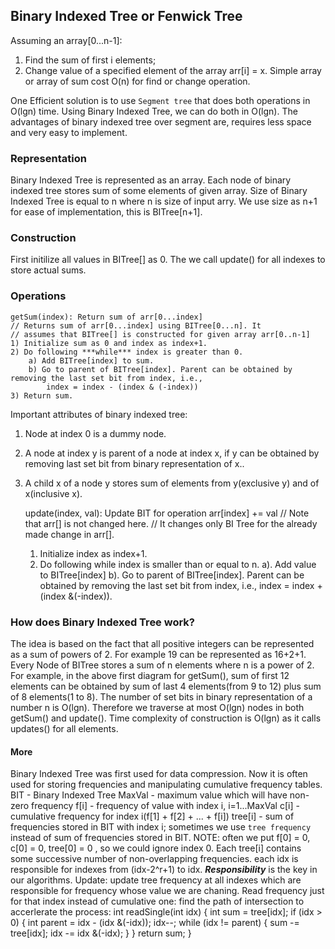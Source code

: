 ## Binary Indexed Tree or Fenwick Tree
Assuming an array[0...n-1]:
1. Find the sum of first i elements;
2. Change value of a specified element of the array arr[i] = x.
Simple array or array of sum cost O(n) for find or change operation.

One Efficient solution is to use `Segment tree` that does both operations in O(lgn) time.
Using Binary Indexed Tree, we can do both in O(lgn). The advantages of binary indexed tree over segment are, requires less
space and very easy to implement.

### Representation
Binary Indexed Tree is represented as an array. Each node of binary indexed tree stores sum of some elements of given array. Size of Binary Indexed Tree is equal to n where n is size of input arry. We use size as n+1 for ease of implementation, this is BITree[n+1].

### Construction
First initilize all values in BITree[] as 0. The we call update() for all indexes to store actual sums.

### Operations
    getSum(index): Return sum of arr[0...index]
    // Returns sum of arr[0...index] using BITree[0...n]. It 
    // assumes that BITree[] is constructed for given array arr[0..n-1]
    1) Initialize sum as 0 and index as index+1.
    2) Do following ***while*** index is greater than 0.
        a) Add BITree[index] to sum.
        b) Go to parent of BITree[index]. Parent can be obtained by removing the last set bit from index, i.e.,
            index = index - (index & (-index))
    3) Return sum.

Important attributes of binary indexed tree:
1. Node at index 0 is a dummy node.
2. A node at index y is parent of a node at index x, if y can be obtained by removing last set bit from binary representation of x..
3. A child x of a node y stores sum of elements from y(exclusive y) and of x(inclusive x).

    update(index, val): Update BIT for operation arr[index] += val
    // Note that arr[] is not changed here. 
    // It changes only BI Tree for the already made change in arr[].
    1) Initialize index as index+1.
    2) Do following while index is smaller than or equal to n.
        a). Add value to BITree[index]
        b). Go to parent of BITree[index]. Parent can be obtained by removing the last set bit from index, i.e., 
            index = index + (index &(-index)).

### How does Binary Indexed Tree work?
The idea is based on the fact that all positive integers can be represented as a sum of powers of 2. For example 19 can be represented as 16+2+1. Every Node of BITree stores a sum of n elements where n is a power of 2. For example, in the above first diagram for getSum(), sum of first 12 elements can be obtained by sum of last 4 elements(from 9 to 12) plus sum of 8 elements(1 to 8). The number of set bits in binary representation of a number n is O(lgn). Therefore we traverse at most O(lgn) nodes in both getSum() and update(). Time complexity of construction is O(lgn) as it calls updates() for all elements.

#### More
Binary Indexed Tree was first used for data compression. Now it is often used for storing frequencies and manipulating cumulative frequency tables.
BIT - Binary Indexed Tree
MaxVal - maximum value which will have non-zero frequency
f[i] - frequency of value with index i, i=1...MaxVal
c[i] - cumulative frequency for index i(f[1] + f[2] + ... + f[i])
tree[i] - sum of frequencies stored in BIT with index i; sometimes we use `tree frequency` instead of sum of frequencies stored in BIT.
NOTE: often we put f[0] = 0, c[0] = 0, tree[0] = 0 , so we could ignore index 0.
Each tree[i] contains some successive number of non-overlapping frequencies. each idx is responsible for indexes from (idx-2^r+1) to idx.
***Responsibility*** is the key in our algorithms.
Update: update tree frequency at all indexes which are responsible for frequency whose value we are chaning.
Read frequency just for that index instead of cumulative one: find the path of intersection to accerlerate the process:
    int readSingle(int idx) {
        int sum = tree[idx];
        if (idx > 0) {
            int parent = idx - (idx &(-idx));
            idx--;
            while (idx != parent) {
                sum -= tree[idx];
                idx -= idx &(-idx);
            }
        }
        return sum;
    }
